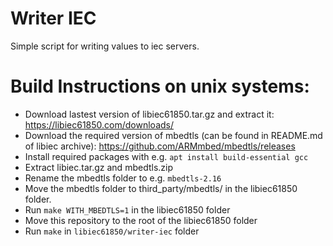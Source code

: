 # Writer IEC
Simple script for writing values to iec servers.

# Build Instructions on unix systems:
- Download lastest version of libiec61850.tar.gz and extract it: https://libiec61850.com/downloads/
- Download the required version of mbedtls (can be found in README.md of libiec archive): https://github.com/ARMmbed/mbedtls/releases
- Install required packages with e.g. `apt install build-essential gcc `
- Extract libiec.tar.gz and mbedtls.zip
- Rename the mbedtls folder to e.g. `mbedtls-2.16`
- Move the mbedtls folder to third_party/mbedtls/ in the libiec61850 folder.
- Run `make WITH_MBEDTLS=1` in the libiec61850 folder
- Move this repository to the root of the libiec61850 folder
- Run `make` in `libiec61850/writer-iec` folder
